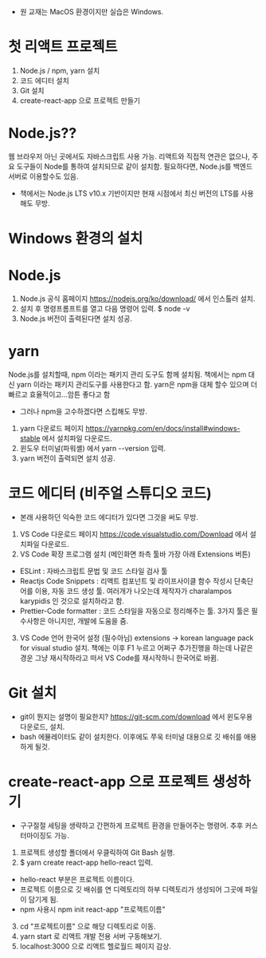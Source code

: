 * 원 교재는 MacOS 환경이지만 실습은 Windows.

# 첫 리액트 프로젝트
1. Node.js / npm, yarn 설치
2. 코드 에디터 설치
3. Git 설치
4. create-react-app 으로 프로젝트 만들기

# Node.js??
웹 브라우저 아닌 곳에서도 자바스크립트 사용 가능.
리액트와 직접적 연관은 없으나, 주요 도구들이 Node를 통하여 설치되므로 같이 설치함.
필요하다면, Node.js를 백엔드 서버로 이용할수도 있음.

* 책에서는 Node.js LTS v10.x 기반이지만 현재 시점에서 최신 버전의 LTS를 사용해도 무방.

# Windows 환경의 설치
# Node.js
1. Node.js 공식 홈페이지 https://nodejs.org/ko/download/ 에서 인스톨러 설치.
2. 설치 후 명령프롬프트를 열고 다음 명령어 입력.
  $ node -v
3. Node.js 버전이 출력된다면 설치 성공.

# yarn
Node.js를 설치할때, npm 이라는 패키지 관리 도구도 함께 설치됨.
책에서는 npm 대신 yarn 이라는 패키지 관리도구를 사용한다고 함.
yarn은 npm을 대체 할수 있으며 더 빠르고 효율적이고...암튼 좋다고 함

* 그러나 npm을 고수하겠다면 스킵해도 무방.

1. yarn 다운로드 페이지 https://yarnpkg.com/en/docs/install#windows-stable 에서 설치파일 다운로드.
2. 윈도우 터미널(파워셸) 에서 yarn --version 입력.
3. yarn 버전이 출력되면 설치 성공.

# 코드 에디터 (비주얼 스튜디오 코드)
* 본래 사용하던 익숙한 코드 에디터가 있다면 그것을 써도 무방.
1. VS Code 다운로드 페이지 https://code.visualstudio.com/Download 에서 설치파일 다운로드.
2. VS Code 확장 프로그램 설치 (메인화면 좌측 툴바 가장 아래 Extensions 버튼)
*  ESLint : 자바스크립트 문법 및 코드 스타일 검사 툴
*  Reactjs Code Snippets : 리액트 컴포넌트 및 라이프사이클 함수 작성시 단축단어를 이용, 자동 코드 생성 툴. 
  여러개가 나오는데 제작자가 charalampos karypidis 인 것으로 설치하라고 함.
*  Prettier-Code formatter : 코드 스타일을 자동으로 정리해주는 툴.
3가지 툴은 필수사항은 아니지만, 개발에 도움을 줌.

3. VS Code 언어 한국어 설정 (필수아님)
extensions -> korean language pack for visual studio 설치.
책에는 이후 F1 누르고 어쩌구 추가진행을 하는데 나같은 경운 그냥 재시작하라고 떠서 VS Code를 재시작하니 한국어로 바뀜.

# Git 설치
* git이 뭔지는 설명이 필요한지?
https://git-scm.com/download 에서 윈도우용 다운로드, 설치.
* bash 에뮬레이터도 같이 설치한다. 이후에도 쭈욱 터미널 대용으로 깃 배쉬를 애용하게 될것.


# create-react-app 으로 프로젝트 생성하기
* 구구절절 세팅을 생략하고 간편하게 프로젝트 환경을 만들어주는 명령어. 추후 커스터마이징도 가능.
1. 프로젝트 생성할 폴더에서 우클릭하여 Git Bash 실행.
2. $ yarn create react-app hello-react 입력.
* hello-react 부분은 프로젝트 이름이다.
* 프로젝트 이름으로 깃 배쉬를 연 디렉토리의 하부 디렉토리가 생성되어 그곳에 파일이 담기게 됨.
* npm 사용시 npm init react-app "프로젝트이름"
3. cd "프로젝트이름" 으로 해당 디렉토리로 이동.
4. yarn start 로 리액트 개발 전용 서버 구동해보기.
5. localhost:3000 으로 리액트 헬로월드 페이지 감상.

